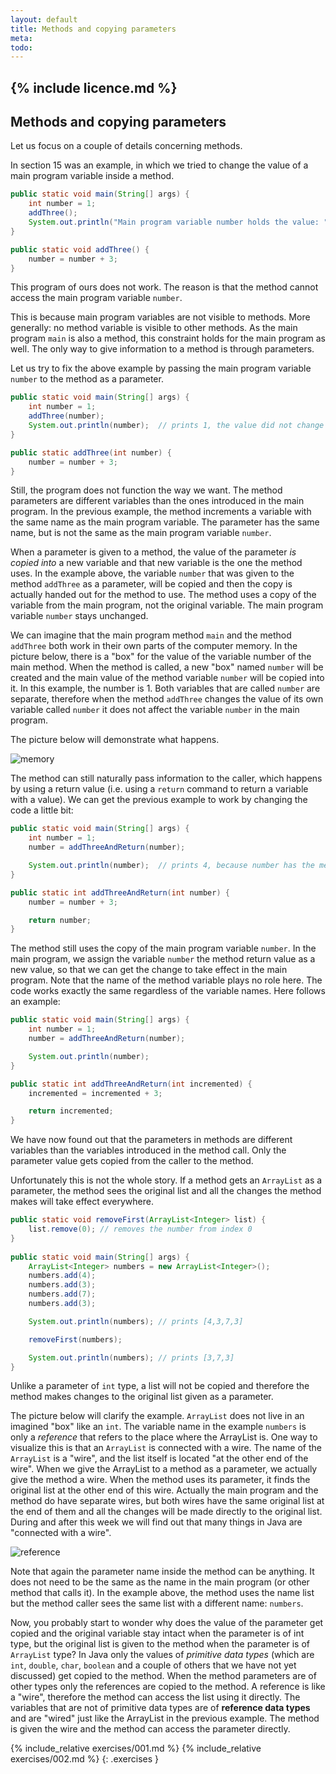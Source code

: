 ```yaml
---
layout: default
title: Methods and copying parameters
meta: 
todo: 
---
```

{% include licence.md %}
---
## Methods and copying parameters

Let us focus on a couple of details concerning methods.

In section 15 was an example, in which we tried to change the value of a main program variable inside a method.

```java
public static void main(String[] args) {
    int number = 1;
    addThree();
    System.out.println("Main program variable number holds the value: " + number);
}

public static void addThree() {
    number = number + 3;
}
```
  
This program of ours does not work. The reason is that the method cannot access the main program variable `number`.

This is because main program variables are not visible to methods. More generally: no method variable is visible to other methods. As the main program `main` is also a method, this constraint holds for the main program as well. The only way to give information to a method is through parameters.

Let us try to fix the above example by passing the main program variable `number` to the method as a parameter.

```java
public static void main(String[] args) {
    int number = 1;
    addThree(number);
    System.out.println(number);  // prints 1, the value did not change
}

public static addThree(int number) {
    number = number + 3;
}
```
  
Still, the program does not function the way we want. The method parameters are different variables than the ones introduced in the main program. In the previous example, the method increments a variable with the same name as the main program variable. The parameter has the same name, but is not the same as the main program variable `number`.

When a parameter is given to a method, the value of the parameter *is copied into* a new variable and that new variable is the one the method uses. In the example above, the variable `number` that was given to the method `addThree` as a parameter, will be copied and then the copy is actually handed out for the method to use. The method uses a copy of the variable from the main program, not the original variable. The main program variable `number` stays unchanged.

We can imagine that the main program method `main` and the method `addThree` both work in their own parts of the computer memory. In the picture below, there is a "box" for the value of the variable number of the main method. When the method is called, a new "box" named `number` will be created and the main value of the method variable `number` will be copied into it. In this example, the number is 1. Both variables that are called `number` are separate, therefore when the method `addThree` changes the value of its own variable called `number` it does not affect the variable `number` in the main program.

The picture below will demonstrate what happens.

![memory]({{site.baseurl}}/images/19_copy.png)

The method can still naturally pass information to the caller, which happens by using a return value (i.e. using a `return` command to return a variable with a value). We can get the previous example to work by changing the code a little bit:

```java
public static void main(String[] args) {
    int number = 1;
    number = addThreeAndReturn(number);

    System.out.println(number);  // prints 4, because number has the method return value as its value
}

public static int addThreeAndReturn(int number) {
    number = number + 3;

    return number;
}
```
  
The method still uses the copy of the main program variable `number`. In the main program, we assign the variable `number` the method return value as a new value, so that we can get the change to take effect in the main program. Note that the name of the method variable plays no role here. The code works exactly the same regardless of the variable names. Here follows an example:

```java
public static void main(String[] args) {
    int number = 1;
    number = addThreeAndReturn(number);

    System.out.println(number);
}

public static int addThreeAndReturn(int incremented) {
    incremented = incremented + 3;

    return incremented;
}
```

We have now found out that the parameters in methods are different variables than the variables introduced in the method call. Only the parameter value gets copied from the caller to the method.

Unfortunately this is not the whole story. If a method gets an `ArrayList` as a parameter, the method sees the original list and all the changes the method makes will take effect everywhere.

```java
public static void removeFirst(ArrayList<Integer> list) {
    list.remove(0); // removes the number from index 0
}
  
public static void main(String[] args) {
    ArrayList<Integer> numbers = new ArrayList<Integer>();
    numbers.add(4);
    numbers.add(3);
    numbers.add(7);
    numbers.add(3);

    System.out.println(numbers); // prints [4,3,7,3]

    removeFirst(numbers);

    System.out.println(numbers); // prints [3,7,3]
}
```

Unlike a parameter of `int` type, a list will not be copied and therefore the method makes changes to the original list given as a parameter.

The picture below will clarify the example. `ArrayList` does not live in an imagined "box" like an `int`. The variable name in the example `numbers` is only a *reference* that refers to the place where the ArrayList is. One way to visualize this is that an `ArrayList` is connected with a wire. The name of the `ArrayList` is a "wire", and the list itself is located "at the other end of the wire". When we give the ArrayList to a method as a parameter, we actually give the method a wire. When the method uses its parameter, it finds the original list at the other end of this wire. Actually the main program and the method do have separate wires, but both wires have the same original list at the end of them and all the changes will be made directly to the original list. During and after this week we will find out that many things in Java are "connected with a wire".

![reference]({{site.baseurl}}/images/19_reference.png)

Note that again the parameter name inside the method can be anything. It does not need to be the same as the name in the main program (or other method that calls it). In the example above, the method uses the name list but the method caller sees the same list with a different name: `numbers`.

Now, you probably start to wonder why does the value of the parameter get copied and the original variable stay intact when the parameter is of int type, but the original list is given to the method when the parameter is of `ArrayList` type? In Java only the values of *primitive data types* (which are `int`, `double`, `char`, `boolean` and a couple of others that we have not yet discussed) get copied to the method. When the method parameters are of other types only the references are copied to the method. A reference is like a "wire", therefore the method can access the list using it directly. The variables that are not of primitive data types are of **reference data types** and are "wired" just like the ArrayList in the previous example. The method is given the wire and the method can access the parameter directly.

{% include_relative exercises/001.md %}
{% include_relative exercises/002.md %}
{: .exercises }